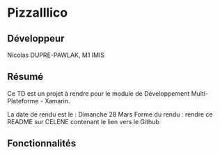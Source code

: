 # PizzaIllico

## Développeur
Nicolas DUPRE-PAWLAK, M1 IMIS

## Résumé
Ce TD est un projet à rendre pour le module de Développement Multi-Plateforme - Xamarin.

La date de rendu est le : Dimanche 28 Mars
Forme du rendu : rendre ce README sur CELENE contenant le lien vers le Github

## Fonctionnalités

